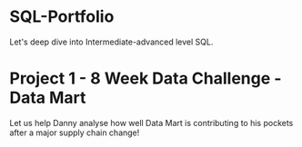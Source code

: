 # SQL-Portfolio
Let's deep dive into Intermediate-advanced level SQL. 

# Project 1 - 8 Week Data Challenge - Data Mart
Let us help Danny analyse how well Data Mart is contributing to his pockets after a major supply chain change!
